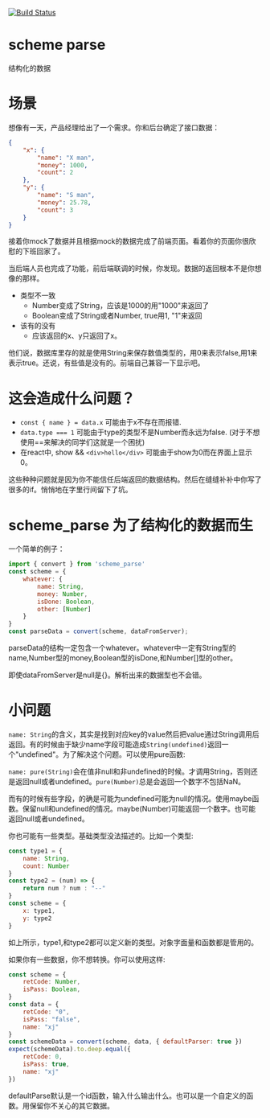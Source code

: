 [![Build Status](https://travis-ci.org/yunkeCN/json-convert.svg?branch=master)](https://travis-ci.org/yunkeCN/utils)
# scheme parse
结构化的数据

# 场景
想像有一天，产品经理给出了一个需求。你和后台确定了接口数据：
```json
{
    "x": {
        "name": "X man",
        "money": 1000,
        "count": 2
    },
    "y": {
        "name": "S man",
        "money": 25.78,
        "count": 3
    }
}
```

接着你mock了数据并且根据mock的数据完成了前端页面。看着你的页面你很欣慰的下班回家了。

当后端人员也完成了功能，前后端联调的时候，你发现。数据的返回根本不是你想像的那样。

- 类型不一致
    - Number变成了String，应该是1000的用"1000"来返回了
    - Boolean变成了String或者Number, true用1, "1"来返回
- 该有的没有
    - 应该返回的x、y只返回了x。

他们说，数据库里存的就是使用String来保存数值类型的，用0来表示false,用1来表示true。还说，有些值是没有的。前端自己兼容一下显示吧。

# 这会造成什么问题？

- `const { name } = data.x` 可能由于x不存在而报错.
- `data.type === 1` 可能由于type的类型不是Number而永远为false. (对于不想使用==来解决的同学们这就是一个困扰)
- 在react中, show && `<div>hello</div>` 可能由于show为0而在界面上显示0。

这些种种问题就是因为你不能信任后端返回的数据结构。然后在缝缝补补中你写了很多的if。悄悄地在字里行间留下了坑。

# scheme_parse 为了结构化的数据而生
一个简单的例子：
```javascript
import { convert } from 'scheme_parse'
const scheme = {
    whatever: {
        name: String,
        money: Number,
        isDone: Boolean,
        other: [Number]
    }
}
const parseData = convert(scheme, dataFromServer);
```
parseData的结构一定包含一个whatever。whatever中一定有String型的name,Number型的money,Boolean型的isDone,和Number[]型的other。

即使dataFromServer是null是{}。解析出来的数据型也不会错。

# 小问题

`name: String`的含义，其实是找到对应key的value然后把value通过String调用后返回。有的时候由于缺少name字段可能造成`String(undefined)`返回一个"undefined"。为了解决这个问题。可以使用pure函数:

`name: pure(String)`会在值非null和非undefined的时候。才调用String，否则还是返回null或者undefined。`pure(Number)`总是会返回一个数字不包括NaN。

而有的时候有些字段，的确是可能为undefined可能为null的情况。使用maybe函数。保留null和undefined的情况。maybe(Number)可能返回一个数字。也可能返回null或者undefined。

你也可能有一些类型。基础类型没法描述的。比如一个类型:
```javascript
const type1 = {
    name: String,
    count: Number
}
const type2 = (num) => {
    return num ? num : "--"
}
const scheme = {
    x: type1,
    y: type2
}
```
如上所示，type1,和type2都可以定义新的类型。对象字面量和函数都是管用的。

如果你有一些数据，你不想转换。你可以使用这样:

```javascript
const scheme = {
    retCode: Number,
    isPass: Boolean,
}
const data = {
    retCode: "0",
    isPass: "false",
    name: "xj"
}
const schemeData = convert(scheme, data, { defaultParser: true })
expect(schemeData).to.deep.equal({
    retCode: 0,
    isPass: true,
    name: "xj"
})
```
defaultParse默认是一个id函数，输入什么输出什么。也可以是一个自定义的函数。用保留你不关心的其它数据。